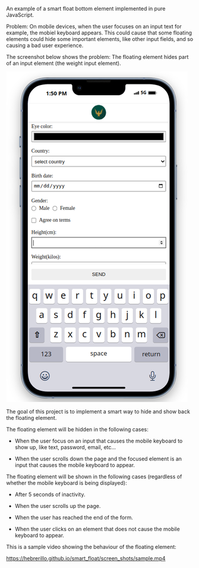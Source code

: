 An example of a smart float bottom element implemented in pure JavaScript.

Problem: On mobile devices, when the user focuses on an input text for example, the mobiel keyboard appears. This could cause that some floating elements could hide some important elements, like other input fields, and so causing a bad user experience.

The screenshot below shows the problem: The floating element hides part of an input element (the weight input element).

![](./screen_shots/float_element_covers_input.png)

The goal of this project is to implement a smart way to hide and show back the floating element.

The floating element will be hidden in the following cases:

- When the user focus on an input that causes the mobile keyboard to show up, like text, password, email, etc...

- When the user scrolls down the page and the focused element is an input that causes the mobile keyboard to appear.

The floating element will be shown in the following cases (regardless of whether the mobile keyboard is being displayed):

- After 5 seconds of inactivity.

- When the user scrolls up the page.

- When the user has reached the end of the form.

- When the user clicks on an element that does not cause the mobile keyboard to appear.


This is a sample video showing the behaviour of the floating element:

https://hebrerillo.github.io/smart_float/screen_shots/sample.mp4

